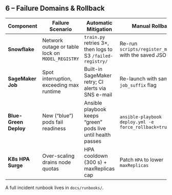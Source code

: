 ## 6 – Failure Domains & Rollback

| Component | Failure Scenario | Automatic Mitigation | Manual Rollback |
|-----------|------------------|----------------------|-----------------|
| **Snowflake** | Network outage or table lock on `MODEL_REGISTRY` | `train.py` retries 3×, then logs to S3 `/failed-registry/` | Re-run `scripts/register_model.py` with the saved JSON |
| **SageMaker Job** | Spot interruption, exceeding max runtime | Built-in SageMaker retry; CI alerts via SNS e-mail | Re-launch with same `--job_suffix` flag |
| **Blue-Green Deploy** | New (“blue”) pods fail readiness | Ansible playbook keeps “green” pods live until health passes | `ansible-playbook deploy.yml -e force_rollback=true` |
| **K8s HPA Surge** | Over-scaling drains node quotas | HPA cooldown (300 s) + maxReplicas cap | Patch `HPA` to lower `maxReplicas` |

A full incident runbook lives in `docs/runbooks/`.
